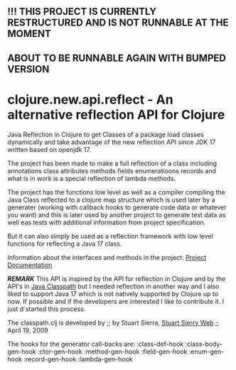 ## !!! THIS PROJECT IS CURRENTLY RESTRUCTURED AND IS NOT RUNNABLE AT THE MOMENT
## ABOUT TO BE RUNNABLE AGAIN WITH BUMPED VERSION


# clojure.new.api.reflect - An alternative reflection API for Clojure
 Java Reflection in Clojure to get Classes of a package load classes dynamically and take 
 advantage of the new reflection API since JDK 17 written based on openjdk 17.

The project has been made to make a full reflection of a class including annotations class attributes methods fields enumeratioons 
records and what is in work is a special reflection of lambda methods.

The project has the functions low level as well as a compiler compiling the Java Class reflected
to a clojure map structure which is used later by a generater (working with callback hooks 
to generate code data or whatever you want) and this is later used by another project to generate test data as well eas tests
with additional information from project specification.

But it can also simply be used as a reflection framework with low level functions for reflecting a Java 17 
class.
 
Information about the interfaces and methods in the project:
[Project Documentation](https://hglabplh-tech.github.io/IE.New.Clojure-reflect/clojdoc/index.html)

**_REMARK_** This API is inspired by the API for reflection in Clojure and by the API's 
in [Java Classpath](https://github.com/clojure/java.classpath) but I needed reflection in another way and I also liked to support Java 17 
which is not natively supported by Clojure up to now. If possible and if the developers are interested I like to contribute it. 
I just d´started this process.

The classpath.clj is developed by
;; by Stuart Sierra, [Stuart Sierry Web](http://stuartsierra.com/)
;; April 19, 2009


The hooks for the generator call-backs are:
:class-def-hook
:class-body-gen-hook
:ctor-gen-hook
:method-gen-hook
:field-gen-hook
:enum-gen-hook
:record-gen-hook
:lambda-gen-hook